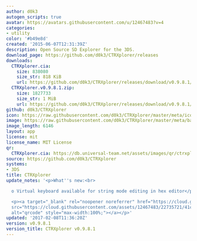 ```yaml
---
author: d0k3
autogen_scripts: true
avatar: https://avatars.githubusercontent.com/u/12467483?v=4
categories:
- utility
color: '#b49e8d'
created: '2015-06-07T12:31:39Z'
description: Open Source SD Explorer for the 3DS.
download_page: https://github.com/d0k3/CTRXplorer/releases
downloads:
  CTRXplorer.cia:
    size: 838080
    size_str: 818 KiB
    url: https://github.com/d0k3/CTRXplorer/releases/download/v0.9.8.1/CTRXplorer.cia
  CTRXplorer.v0.9.8.1.zip:
    size: 1827733
    size_str: 1 MiB
    url: https://github.com/d0k3/CTRXplorer/releases/download/v0.9.8.1/CTRXplorer.v0.9.8.1.zip
github: d0k3/CTRXplorer
icon: https://raw.githubusercontent.com/d0k3/CTRXplorer/master/meta/icon.png
image: https://raw.githubusercontent.com/d0k3/CTRXplorer/master/meta/banner.png
image_length: 6146
layout: app
license: mit
license_name: MIT License
qr:
  CTRXplorer.cia: https://db.universal-team.net/assets/images/qr/ctrxplorercia.png
source: https://github.com/d0k3/CTRXplorer
systems:
- 3DS
title: CTRXplorer
update_notes: '<p>What''s new:<br>

  o Virtual keyboard available for string mode editing in hex editor</p>

  <p><a target="_blank" rel="noopener noreferrer" href="https://cloud.githubusercontent.com/assets/12467483/22735721/41c21394-edfb-11e6-80d1-a0a13c4ff9f1.png"><img
  src="https://cloud.githubusercontent.com/assets/12467483/22735721/41c21394-edfb-11e6-80d1-a0a13c4ff9f1.png"
  alt="qrcode" style="max-width:100%;"></a></p>'
updated: '2017-02-08T11:36:20Z'
version: v0.9.8.1
version_title: CTRXplorer v0.9.8.1
---
```

